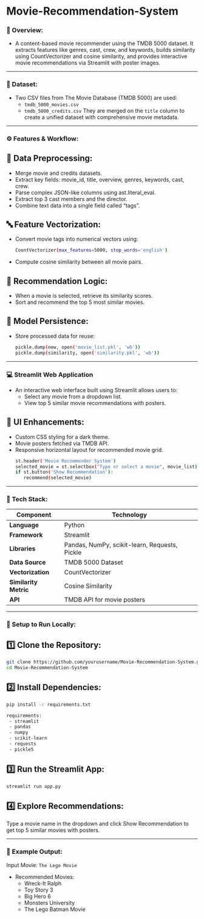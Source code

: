 # Movie-Recommendation-System
### 🧠 Overview:
- A content-based movie recommender using the TMDB 5000 dataset. It extracts features like genres, cast, crew, and keywords, builds similarity using CountVectorizer and cosine similarity, and provides interactive movie recommendations via Streamlit with poster images.

---

### 📂 Dataset:
- Two CSV files from The Movie Database (TMDB 5000) are used:
  - `tmdb_5000_movies.csv`
  - `tmdb_5000_credits.csv`
They are merged on the `title` column to create a unified dataset with comprehensive movie metadata.

--- 

### ⚙️ Features & Workflow:
## 🧹 **Data Preprocessing:**

   - Merge movie and credits datasets.
   - Extract key fields: movie_id, title, overview, genres, keywords, cast, crew.
   - Parse complex JSON-like columns using ast.literal_eval.
   - Extract top 3 cast members and the director.
   - Combine text data into a single field called “tags”.
     
## 🔤 **Feature Vectorization:**

   - Convert movie tags into numerical vectors using:
     ```bash
     CountVectorizer(max_features=5000, stop_words='english')
     ```
   - Compute cosine similarity between all movie pairs.

## 🤖 **Recommendation Logic:**

   - When a movie is selected, retrieve its similarity scores.
   - Sort and recommend the top 5 most similar movies.

## 🧾 **Model Persistence:**

   - Store processed data for reuse:
     ```bash
     pickle.dump(new, open('movie_list.pkl', 'wb'))
     pickle.dump(similarity, open('similarity.pkl', 'wb'))
     ```
--- 

### 💻 Streamlit Web Application
- An interactive web interface built using Streamlit allows users to:
    - Select any movie from a dropdown list.
    - View top 5 similar movie recommendations with posters.

## 🎨 **UI Enhancements:**
  - Custom CSS styling for a dark theme.
  - Movie posters fetched via TMDB API.
  - Responsive horizontal layout for recommended movie grid.
    ```bash
    st.header('Movie Recommender System')
    selected_movie = st.selectbox("Type or select a movie", movie_list)
    if st.button('Show Recommendation'):
       recommend(selected_movie)
    ```
---

### 🧱 Tech Stack: 

| Component           | Technology       |
|---------------------|------------------|
| **Language**        | Python |
| **Framework**       | Streamlit |
| **Libraries**       | Pandas, NumPy, scikit-learn, Requests, Pickle |
| **Data Source**     | TMDB 5000 Dataset |
| **Vectorization**   | CountVectorizer |
| **Similarity Metric** | Cosine Similarity |
| **API**               | TMDB API for movie posters |

---

### 🚀 Setup to Run Locally:
## 1️⃣ **Clone the Repository:**
   ```bash
   git clone https://github.com/yourusername/Movie-Recommendation-System.git
   cd Movie-Recommendation-System
   ```
## 2️⃣ **Install Dependencies:**
   ```bash
   pip install -r requirements.txt
   ```
   ```bash
   requirements:
    - streamlit
    - pandas
    - numpy
    - scikit-learn
    - requests
    - pickle5
   ```
## 3️⃣ **Run the Streamlit App:**
   ```bash
   streamlit run app.py
   ```
## 4️⃣ **Explore Recommendations:**
   Type a movie name in the dropdown and click Show Recommendation to get top 5 similar movies with posters.

---

### 🧩 Example Output:
Input Movie: `The Lego Movie`
- Recommended Movies:
   - Wreck-It Ralph
   - Toy Story 3
   - Big Hero 6
   - Monsters University
   - The Lego Batman Movie
   
     
